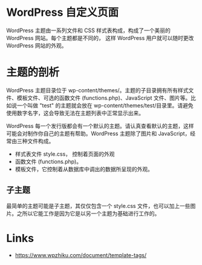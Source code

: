 # WordPress 自定义页面

WordPress 主题由一系列文件和 CSS 样式表构成，构成了一个美丽的 WordPress 网站。每个主题都是不同的， 这样 WordPress 用户就可以随时更改 WordPress 网站的外观。

# 主题的剖析

WordPress 主题目录位于 wp-content/themes/。主题的子目录拥有所有样式文件、模板文件、可选的函数文件 (functions.php)、JavaScript 文件、图片等。比如说一个叫做 "test" 的主题就会放在 wp-content/themes/test/目录里。请避免使用数字名字，这会导致无法在主题列表中正常显示出来。

WordPress 每一个发行版都会有一个默认的主题。请认真查看默认的主题，这样可能会对制作你自己的主题有帮助。WordPress 主题除了图片和 JavaScript，经常由三种文件构成。

- 样式表文件 style.css， 控制着页面的外观
- 函数文件 (functions.php)。
- 模板文件，它控制着从数据库中调出的数据所呈现的外观。

## 子主题

最简单的主题可能是子主题，其仅仅包含一个 style.css 文件，也可以加上一些图片。之所以它能工作是因为它是以另一个主题为基础进行工作的。

# Links

- https://www.wpzhiku.com/document/template-tags/
